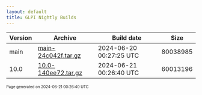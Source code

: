 ```yaml
---
layout: default
title: GLPI Nightly Builds
---
```


Version|Archive|Build date|Size
---|---|---|---
main|[main-24c042f.tar.gz](main-24c042f.tar.gz)|2024-06-20 00:27:25 UTC|80038985
10.0|[10.0-140ee72.tar.gz](10.0-140ee72.tar.gz)|2024-06-21 00:26:40 UTC|60013196

<font size="1">Page generated on 2024-06-21 00:26:40 UTC</font>
